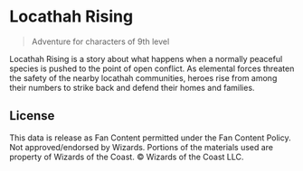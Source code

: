 # Locathah Rising

> Adventure for characters of 9th level

Locathah Rising is a story about what happens when a normally peaceful species is pushed to the point of open conflict. As elemental forces threaten the safety of the nearby locathah communities, heroes rise from among their numbers to strike back and defend their homes and families.

## License

This data is release as Fan Content permitted under the Fan Content Policy. Not approved/endorsed by Wizards. Portions of the materials used are property of Wizards of the Coast. © Wizards of the Coast LLC.
